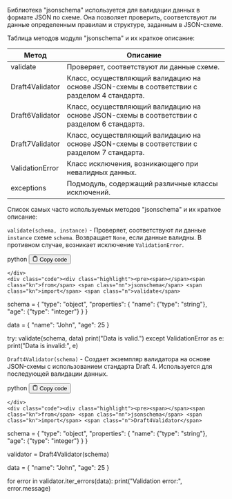 <p>Библиотека "jsonschema" используется для валидации данных в формате JSON по схеме.
Она позволяет проверить, соответствуют ли данные определенным правилам и структуре, заданным в JSON-схеме.</p>
<p>Таблица методов модуля "jsonschema" и их краткое описание:</p>
<table>
<thead>
<tr>
<th>Метод</th>
<th>Описание</th>
</tr>
</thead>
<tbody>
<tr>
<td>validate</td>
<td>Проверяет, соответствуют ли данные схеме.</td>
</tr>
<tr>
<td>Draft4Validator</td>
<td>Класс, осуществляющий валидацию на основе JSON-схемы в соответствии с разделом 4 стандарта.</td>
</tr>
<tr>
<td>Draft6Validator</td>
<td>Класс, осуществляющий валидацию на основе JSON-схемы в соответствии с разделом 6 стандарта.</td>
</tr>
<tr>
<td>Draft7Validator</td>
<td>Класс, осуществляющий валидацию на основе JSON-схемы в соответствии с разделом 7 стандарта.</td>
</tr>
<tr>
<td>ValidationError</td>
<td>Класс исключения, возникающего при невалидных данных.</td>
</tr>
<tr>
<td>exceptions</td>
<td>Подмодуль, содержащий различные классы исключений.</td>
</tr>
</tbody>
</table>
<p>Список самых часто используемых методов "jsonschema" и их краткое описание:</p>
<p><code>validate(schema, instance)</code> - Проверяет, соответствуют ли данные <code>instance</code> схеме <code>schema</code>.
Возвращает <code>None</code>, если данные валидны. В противном случае, возникает исключение <code>ValidationError</code>.</p>
<div class="code-element">
    <div class="lang-line">
        <text>python</text>
        <button class="copy-button"
        onclick="copyCode(this)">
    <svg stroke="currentColor"
         fill="none"
         stroke-width="2"
         viewBox="0 0 24 24"
         stroke-linecap="round"
         stroke-linejoin="round"
         class="h-4 w-4"
         height="1em"
         width="1em"
         xmlns="http://www.w3.org/2000/svg">
        <path d="M16 4h2a2 2 0 0 1 2 2v14a2 2 0 0 1-2 2H6a2 2 0 0 1-2-2V6a2 2 0 0 1 2-2h2"></path>
        <rect x="8" y="2" width="8" height="4" rx="1" ry="1"></rect>
    </svg>
    <text>Copy code</text>
</button>

    </div>
    <div class="code"><div class="highlight"><pre><span></span><span class="kn">from</span> <span class="nn">jsonschema</span> <span class="kn">import</span> <span class="n">validate</span>

<span class="n">schema</span> <span class="o">=</span> <span class="p">{</span>
    <span class="s2">&quot;type&quot;</span><span class="p">:</span> <span class="s2">&quot;object&quot;</span><span class="p">,</span>
    <span class="s2">&quot;properties&quot;</span><span class="p">:</span> <span class="p">{</span>
        <span class="s2">&quot;name&quot;</span><span class="p">:</span> <span class="p">{</span><span class="s2">&quot;type&quot;</span><span class="p">:</span> <span class="s2">&quot;string&quot;</span><span class="p">},</span>
        <span class="s2">&quot;age&quot;</span><span class="p">:</span> <span class="p">{</span><span class="s2">&quot;type&quot;</span><span class="p">:</span> <span class="s2">&quot;integer&quot;</span><span class="p">}</span>
    <span class="p">}</span>
<span class="p">}</span>

<span class="n">data</span> <span class="o">=</span> <span class="p">{</span>
    <span class="s2">&quot;name&quot;</span><span class="p">:</span> <span class="s2">&quot;John&quot;</span><span class="p">,</span>
    <span class="s2">&quot;age&quot;</span><span class="p">:</span> <span class="mi">25</span>
<span class="p">}</span>

<span class="k">try</span><span class="p">:</span>
    <span class="n">validate</span><span class="p">(</span><span class="n">schema</span><span class="p">,</span> <span class="n">data</span><span class="p">)</span>
    <span class="nb">print</span><span class="p">(</span><span class="s2">&quot;Data is valid.&quot;</span><span class="p">)</span>
<span class="k">except</span> <span class="n">ValidationError</span> <span class="k">as</span> <span class="n">e</span><span class="p">:</span>
    <span class="nb">print</span><span class="p">(</span><span class="s2">&quot;Data is invalid:&quot;</span><span class="p">,</span> <span class="n">e</span><span class="p">)</span>
</pre></div></div>
</div>

<p><code>Draft4Validator(schema)</code> - Создает экземпляр валидатора на основе JSON-схемы с использованием стандарта Draft 4.
Используется для последующей валидации данных.</p>
<div class="code-element">
    <div class="lang-line">
        <text>python</text>
        <button class="copy-button"
        onclick="copyCode(this)">
    <svg stroke="currentColor"
         fill="none"
         stroke-width="2"
         viewBox="0 0 24 24"
         stroke-linecap="round"
         stroke-linejoin="round"
         class="h-4 w-4"
         height="1em"
         width="1em"
         xmlns="http://www.w3.org/2000/svg">
        <path d="M16 4h2a2 2 0 0 1 2 2v14a2 2 0 0 1-2 2H6a2 2 0 0 1-2-2V6a2 2 0 0 1 2-2h2"></path>
        <rect x="8" y="2" width="8" height="4" rx="1" ry="1"></rect>
    </svg>
    <text>Copy code</text>
</button>

    </div>
    <div class="code"><div class="highlight"><pre><span></span><span class="kn">from</span> <span class="nn">jsonschema</span> <span class="kn">import</span> <span class="n">Draft4Validator</span>

<span class="n">schema</span> <span class="o">=</span> <span class="p">{</span>
    <span class="s2">&quot;type&quot;</span><span class="p">:</span> <span class="s2">&quot;object&quot;</span><span class="p">,</span>
    <span class="s2">&quot;properties&quot;</span><span class="p">:</span> <span class="p">{</span>
        <span class="s2">&quot;name&quot;</span><span class="p">:</span> <span class="p">{</span><span class="s2">&quot;type&quot;</span><span class="p">:</span> <span class="s2">&quot;string&quot;</span><span class="p">},</span>
        <span class="s2">&quot;age&quot;</span><span class="p">:</span> <span class="p">{</span><span class="s2">&quot;type&quot;</span><span class="p">:</span> <span class="s2">&quot;integer&quot;</span><span class="p">}</span>
    <span class="p">}</span>
<span class="p">}</span>

<span class="n">validator</span> <span class="o">=</span> <span class="n">Draft4Validator</span><span class="p">(</span><span class="n">schema</span><span class="p">)</span>

<span class="n">data</span> <span class="o">=</span> <span class="p">{</span>
    <span class="s2">&quot;name&quot;</span><span class="p">:</span> <span class="s2">&quot;John&quot;</span><span class="p">,</span>
    <span class="s2">&quot;age&quot;</span><span class="p">:</span> <span class="mi">25</span>
<span class="p">}</span>

<span class="k">for</span> <span class="n">error</span> <span class="ow">in</span> <span class="n">validator</span><span class="o">.</span><span class="n">iter_errors</span><span class="p">(</span><span class="n">data</span><span class="p">):</span>
    <span class="nb">print</span><span class="p">(</span><span class="s2">&quot;Validation error:&quot;</span><span class="p">,</span> <span class="n">error</span><span class="o">.</span><span class="n">message</span><span class="p">)</span>
</pre></div></div>
</div>